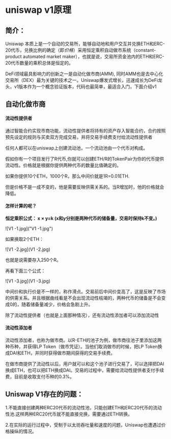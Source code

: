 # uniswap v1原理

## 简介：
Uniswap 本质上是一个自动的交易所，能够自动地和用户交互并兑换ETH和ERC-20代币，兑换比例的确定（即*价格*）采用恒定乘积自动做市系统（constant-product automated market maker），也就是说，交易所资金池内的ETH和ERC-20代币数量的乘积总体是恒定的。

DeFi领域最具影响力的创新之一是自动化做市商(AMM), 同时AMM也是去中心化交易所（DEX）最为关键的技术之一。Uniswap爆发式增长，迅速成长为DeFi龙头，v1版本作为一个概念验证版本，代码也最简单，最适合入门，下面介绍v1

## 自动化做市商
#### 流动性提供者
通过智能合约实现市商功能，流动性提供者将持有的资产存入智能合约，合约按照预先设定的规则与买卖双方完成交易，并将交易手续费支付给流动性提供者

任何人都可以在uniswap上创建流动池，一个流动池由一个代币对构成。

假如你有一个项目发行了R代币,你就可以创建ETH/R的TokenPair为你的代币提供流动性。价格就是根据你提供两种代币的数量比值确定的。

如果你提供10个ETH，1000个R，那么中间价就是1R=0.01ETH.

但是价格不是一成不变的，他是需要反映供需关系的。当R增加时，他的价格就会降低。

#### 怎样计算的呢？
**恒定乘积公式： x × y=k (x和y分别是两种代币的储备量，交易时保持k不变。)**


![V1 -1.jpg]("V1 -1.jpg")

如果换取2个ETH：

![V1 -2.jpg](V1 -2.jpg)

也就是说需要存入250个R。

再看下面三个公式：

![V1 -3.jpg](V1 -3.jpg)

中间价和执行价是不一样的，称作滑点。交易前后中间价变高了，这是反映了市场的供需关系。并且根据曲线看是不会出现流动性枯竭的，两种代币的储备是不会变成0的，随着储备量减少，价格会急剧上升。

除了流动性提供者（也就是上面那种情况），还有流动性添加者可以添加流动性

#### 流动性添加者
流动性添加者，也称为做市商。以R-ETH的池子为例，做市商往池子里添加这两种币种，并获得LP Token（做市凭证）。当他们取消做市的时候，把LP Token换成DAI和ETH，并同时获得做市期间获得的交易手续费。

在做市商提供了流动性以后，用户就可以和这个池子进行交易了，可以选择把DAI换成ETH，也可以把ETH换成DAI。交易的过程中，需要给流动性提供者支付手续费，目前是收取支付币种的0.3%。
## Uniswap V1存在的问题：

1.不能直接创建两种ERC20代币的流动性池，只能创建ETH和ERC20代币的流动性池.这样两种ERC20代币就不能直接兑换，需要通过ETH转换。

2.在实际的运行过程中，受制于以太坊吞吐量和速度的问题，Uniswap也遭遇过价格操纵的情况。
